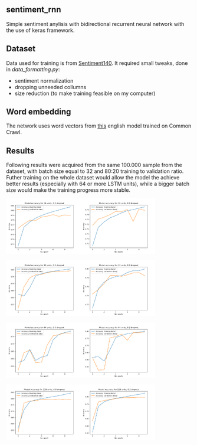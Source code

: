 ## sentiment_rnn
Simple sentiment anylisis with bidirectional recurrent neural network with the use of keras framework. 

## Dataset
Data used for training is from [Sentiment140](http://help.sentiment140.com/for-students). It required small tweaks, done in *data_formatting.py*:
- sentiment normalization
- dropping unneeded collumns 
- size reduction (to make training feasible on my computer)

## Word embedding
The network uses word vectors from [this](https://github.com/facebookresearch/fastText/blob/master/docs/crawl-vectors.md) english model trained on Common Crawl.

## Results
Following results were acquired from the same 100.000 sample from the dataset, with batch size equal to 32 and 80:20 training to validation ratio. Futher training on the whole dataset would allow the model the achieve better results (especially with 64 or more LSTM units), while a bigger batch size would make the training progress more stable.

<img src="/100k%20sample%2C%2032%20batch%20size%20results/accuracy_16_0.0.png" height="50%" width="40%"><img src="/100k%20sample%2C%2032%20batch%20size%20results/accuracy_16_0.2.png" height="50%" width="40%">

<img src="/100k%20sample%2C%2032%20batch%20size%20results/accuracy_32_0.0.png" height="50%" width="40%"><img src="/100k%20sample%2C%2032%20batch%20size%20results/accuracy_32_0.2.png" height="50%" width="40%">

<img src="/100k%20sample%2C%2032%20batch%20size%20results/accuracy_64_0.0.png" height="50%" width="40%"><img src="/100k%20sample%2C%2032%20batch%20size%20results/accuracy_64_0.2.png" height="50%" width="40%">

<img src="/100k%20sample%2C%2032%20batch%20size%20results/accuracy_128_0.0.png" height="50%" width="40%"><img src="/100k%20sample%2C%2032%20batch%20size%20results/accuracy_128_0.2.png" height="50%" width="40%">
